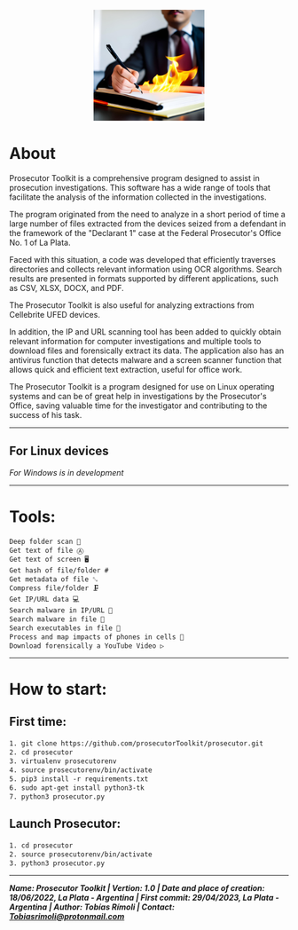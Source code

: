 <p align="center">
    <img src="https://raw.githubusercontent.com/prosecutorToolkit/prosecutor/main/logo.jpg" width="200">
</p>

# About
Prosecutor Toolkit is a comprehensive program designed to assist in prosecution investigations. This software has a wide range of tools that facilitate the analysis of the information collected in the investigations.

The program originated from the need to analyze in a short period of time a large number of files extracted from the devices seized from a defendant in the framework of the "Declarant 1" case at the Federal Prosecutor's Office No. 1 of La Plata.

Faced with this situation, a code was developed that efficiently traverses directories and collects relevant information using OCR algorithms. Search results are presented in formats supported by different applications, such as CSV, XLSX, DOCX, and PDF.

The Prosecutor Toolkit is also useful for analyzing extractions from Cellebrite UFED devices.

In addition, the IP and URL scanning tool has been added to quickly obtain relevant information for computer investigations and multiple tools to download files and forensically extract its data. The application also has an antivirus function that detects malware and a screen scanner function that allows quick and efficient text extraction, useful for office work.

The Prosecutor Toolkit is a program designed for use on Linux operating systems and can be of great help in investigations by the Prosecutor's Office, saving valuable time for the investigator and contributing to the success of his task.

______________________
## For Linux devices
*For Windows is in development*
______________________
# Tools:
    Deep folder scan 🔎
    Get text of file Ⓐ
    Get text of screen 🖥
    Get hash of file/folder #
    Get metadata of file ␐
    Compress file/folder 🗜
    Get IP/URL data 💻
    Search malware in IP/URL 🦠
    Search malware in file 🦠
    Search executables in file 🦠
    Process and map impacts of phones in cells 📱
    Download forensically a YouTube Video ▷

______________________
# How to start:

## First time:
    1. git clone https://github.com/prosecutorToolkit/prosecutor.git
    2. cd prosecutor
    3. virtualenv prosecutorenv
    4. source prosecutorenv/bin/activate
    5. pip3 install -r requirements.txt
    6. sudo apt-get install python3-tk
    7. python3 prosecutor.py

## Launch Prosecutor:
    1. cd prosecutor
    2. source prosecutorenv/bin/activate
    3. python3 prosecutor.py

______________________
***Name: Prosecutor Toolkit |   Vertion: 1.0    |   Date and place of creation: 18/06/2022, La Plata - Argentina    |   First commit: 29/04/2023, La Plata - Argentina  |   Author: Tobías Rímoli   |   Contact: Tobiasrimoli@protonmail.com***